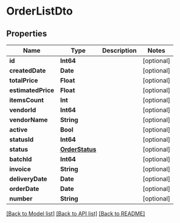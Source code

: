 # OrderListDto

## Properties
Name | Type | Description | Notes
------------ | ------------- | ------------- | -------------
**id** | **Int64** |  | [optional] 
**createdDate** | **Date** |  | [optional] 
**totalPrice** | **Float** |  | [optional] 
**estimatedPrice** | **Float** |  | [optional] 
**itemsCount** | **Int** |  | [optional] 
**vendorId** | **Int64** |  | [optional] 
**vendorName** | **String** |  | [optional] 
**active** | **Bool** |  | [optional] 
**statusId** | **Int64** |  | [optional] 
**status** | [**OrderStatus**](OrderStatus.md) |  | [optional] 
**batchId** | **Int64** |  | [optional] 
**invoice** | **String** |  | [optional] 
**deliveryDate** | **Date** |  | [optional] 
**orderDate** | **Date** |  | [optional] 
**number** | **String** |  | [optional] 

[[Back to Model list]](../README.md#documentation-for-models) [[Back to API list]](../README.md#documentation-for-api-endpoints) [[Back to README]](../README.md)


